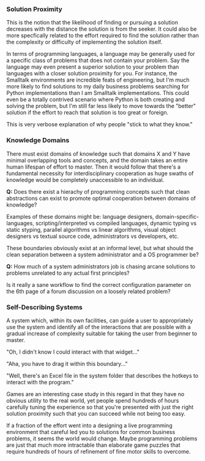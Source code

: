 ### Solution Proximity

This is the notion that the likelihood of finding or pursuing a solution decreases with the distance the solution is from the seeker. It could also be more specfically related to the effort required to find the solution rather than the complexity or difficulty of implementing the solution itself.

In terms of programming languages, a language may be generally used for a specific class of problems that does not contain your problem. Say the language may even present a superior solution to your problem than languages with a closer solution proximity for you. For instance, the Smalltalk environments are incredible feats of engineering, but I'm much more likely to find solutions to my daily business problems searching for Python implementations than I am Smalltalk implementations. This could even be a totally contrived scenario where Python is both creating and solving the problem, but I'm still far less likely to move towards the "better" solution if the effort to reach that solution is too great or foreign.

This is very verbose explanation of why people "stick to what they know." 

### Knowledge Domains

There must exist domains of knowledge such that domains X and Y have minimal overlapping tools and concepts, and the domain takes an entire human lifespan of effort to master. Then it would follow that there's a fundamental necessity for interdisciplinary cooperation as huge swaths of knowledge would be completely unaccessible to an individual.

**Q:** Does there exist a hierachy of programming concepts such that clean abstractions can exist to promote optimal cooperation between domains of knowledge?

Examples of these domains might be: language designers, domain-specific-languages, scripting/interpreted vs compiled languages, dynamic typing vs static styping, parallel algorithms vs linear algorithms, visual object designers vs textual source code, administrators vs developers, etc.

These boundaries obviously exist at an informal level, but what should the clean separation between a system administrator and a OS programmer be? 

**Q:** How much of a system administrators job is chasing arcane solutions to problems unrelated to any actual first principles?

Is it really a sane workflow to find the correct configuration parameter on the 6th page of a forum discussion on a loosely related problem?

### Self-Describing Systems

A system which, within its own facilities, can guide a user to appropriately use the system and identify all of the interactions that are possible with a gradual increase of complexity suitable for taking the user from beginner to master.

"Oh, I didn't know I could interact with that widget..."

"Aha, you have to drag it within this boundary..."

"Well, there's an Excel file in the system folder that describes the hotkeys to interact with the program."

Games are an interesting case study in this regard in that they have no obvious utility to the real world, yet people spend hundreds of hours carefully tuning the experience so that you're presented with just the right solution proximity such that you can succeed while not being too easy.

If a fraction of the effort went into a designing a live programming environment that careful led you to solutions for common business problems, it seems the world would change. Maybe programming problems are just that much more intractable than elaborate game puzzles that require hundreds of hours of refinement of fine motor skills to overcome.

